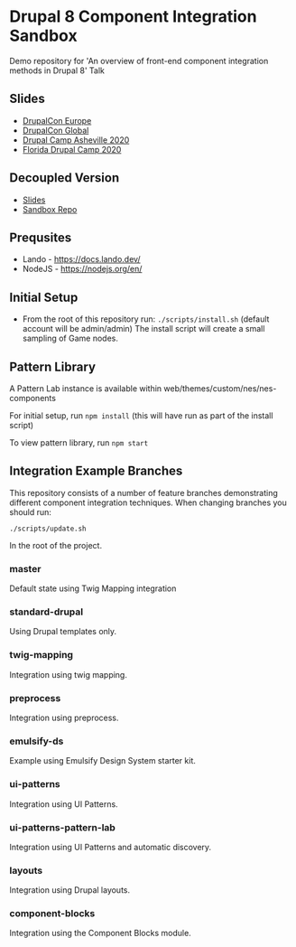 # Drupal 8 Component Integration Sandbox

Demo repository for 'An overview of front-end component integration methods in Drupal 8' Talk

## Slides
* [DrupalCon Europe](https://noti.st/brianperry/Sr1CNY/an-overview-of-drupal-front-end-component-integration-methods)
* [DrupalCon Global](https://noti.st/brianperry/RB3lSA/an-overview-of-drupal-front-end-component-integration-methods)
* [Drupal Camp Asheville 2020](https://noti.st/brianperry/CXc9hM/an-overview-of-drupal-front-end-component-integration-methods)
* [Florida Drupal Camp 2020](https://noti.st/brianperry/qKHUXG/an-overview-of-drupal-8-front-end-component-integration-methods)

## Decoupled Version
* [Slides](https://noti.st/brianperry/roIloi/an-overview-of-drupal-8-front-end-component-integration-methods-decoupled-edition)
* [Sandbox Repo](https://github.com/backlineint/component-int-decoupled)

## Prequsites
* Lando - https://docs.lando.dev/
* NodeJS - https://nodejs.org/en/

## Initial Setup
* From the root of this repository run:
`./scripts/install.sh`
(default account will be admin/admin)
The install script will create a small sampling of Game nodes.

## Pattern Library

A Pattern Lab instance is available within web/themes/custom/nes/nes-components

For initial setup, run `npm install` (this will have run as part of the install script)

To view pattern library, run `npm start`

## Integration Example Branches

This repository consists of a number of feature branches demonstrating different
component integration techniques. When changing branches you should run:

`./scripts/update.sh`

In the root of the project.

### master

Default state using Twig Mapping integration

### standard-drupal

Using Drupal templates only.

### twig-mapping

Integration using twig mapping.

### preprocess

Integration using preprocess.

### emulsify-ds

Example using Emulsify Design System starter kit.

### ui-patterns

Integration using UI Patterns.

### ui-patterns-pattern-lab

Integration using UI Patterns and automatic discovery.

### layouts

Integration using Drupal layouts.

### component-blocks

Integration using the Component Blocks module.
